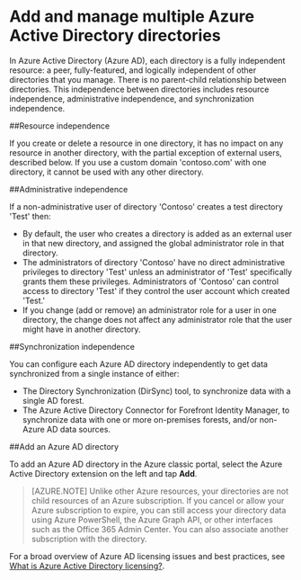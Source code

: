 <properties
   pageTitle="Add and manage multiple Azure Active Directory directories | Microsoft Azure"
   description="Instructions and best practices for adding and managing your Azure Active Directory directories, explaining directories as a fully independent resources"
   services="active-directory"
   documentationCenter=""
   authors="curtand"
   manager="stevenpo"
   editor=""/>

<tags
   ms.service="active-directory"
   ms.devlang="na"
   ms.topic="article"
   ms.tgt_pltfrm="na"
   ms.workload="identity"
   ms.date="08/23/2016"
   ms.author="curtand"/>

# Add and manage multiple Azure Active Directory directories

In Azure Active Directory (Azure AD), each directory is a fully independent resource: a peer, fully-featured, and logically independent of other directories that you manage. There is no parent-child relationship between directories. This independence between directories includes resource independence, administrative independence, and synchronization independence.

##Resource independence

If you create or delete a resource in one directory, it has no impact on any resource in another directory, with the partial exception of external users, described below. If you use a custom domain 'contoso.com' with one directory, it cannot be used with any other directory.

##Administrative independence

If a non-administrative user of directory 'Contoso' creates a test directory 'Test' then:
- By default, the user who creates a directory is added as an external user in that new directory, and assigned the global administrator role in that directory.
- The administrators of directory 'Contoso' have no direct administrative privileges to directory 'Test' unless an administrator of 'Test' specifically grants them these privileges. Administrators of 'Contoso' can control access to directory 'Test' if they control the user account which created 'Test.'
- If you change (add or remove) an administrator role for a user in one directory, the change does not affect any administrator role that the user might have in another directory.

##Synchronization independence

You can configure each Azure AD directory independently to get data synchronized from a single instance of either:
  - The Directory Synchronization (DirSync) tool, to synchronize data with a single AD forest.
  - The Azure Active Directory Connector for Forefront Identity Manager, to synchronize data with one or more on-premises forests, and/or non-Azure AD data sources.

##Add an Azure AD directory

To add an Azure AD directory in the Azure classic portal, select the Azure Active Directory extension on the left and tap **Add**.

> [AZURE.NOTE]   Unlike other Azure resources, your directories are not child resources of an Azure subscription. If you cancel or allow your Azure subscription to expire, you can still access your directory data using Azure PowerShell, the Azure Graph API, or other interfaces such as the Office 365 Admin Center. You can also associate another subscription with the directory.

For a broad overview of Azure AD licensing issues and best practices, see [What is Azure Active Directory licensing?](active-directory-licensing-what-is.md).

